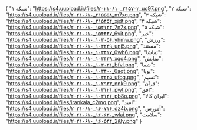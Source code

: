 {
  "شبکه ۱": "https://s4.uupload.ir/files/۲۰۲۱۰۶۱۰_۲۱۵۷۰۲_uo97.png",
  "شبکه ۲": "https://s4.uupload.ir/files/۲۰۲۱۰۶۱۰_۲۱۵۵۵۸_m7xq.png",
  "شبکه ۳": "https://s4.uupload.ir/files/۲۰۲۱۰۶۱۰_۲۱۵۴۵۴_xjdt.png",
  "شبکه ۴": "https://s4.uupload.ir/files/۲۰۲۱۰۶۱۰_۱۵۴۱۴۳_7n7x.png",
  "شبکه ۵": "https://s4.uupload.ir/files/۲۰۲۱۰۶۱۰_۱۵۴۴۴۷_6vit.png",
  "خبر": "https://s4.uupload.ir/files/۲۰۲۱۰۶۱۰_۱۰۳۰۵۶_yhmw.png",
  "ورزش": "https://s4.uupload.ir/files/۲۰۲۱۰۶۱۰_۱۰۳۲۴۹_unj5.png",
  "مستند": "https://s4.uupload.ir/files/۲۰۲۱۰۶۱۰_۱۰۳۴۱۷_0wh6.png",
  "تماشا": "https://s4.uupload.ir/files/۲۰۲۱۰۶۱۰_۱۰۳۴۳۹_xqo4.png",
  "نمایش": "https://s4.uupload.ir/files/۲۰۲۱۰۶۱۰_۱۰۳۰۳۱_bfvl.png",
  "شما": "https://s4.uupload.ir/files/۲۰۲۱۰۶۱۰_۱۰۳۴۰۰_6aqt.png",
  "پویا": "https://s4.uupload.ir/files/۲۰۲۱۰۶۱۰_۱۰۳۲۲۵_ufog.png",
  "نسیم": "https://s4.uupload.ir/files/۲۰۲۱۰۶۱۰_۱۰۲۹۳۳_nnk9.png",
  "قرآن": "https://s4.uupload.ir/files/۲۰۲۱۰۶۱۰_۱۰۳۱۲۱_pwt.png",
  "افق": "https://s4.uupload.ir/files/۲۰۲۱۰۶۱۰_۱۰۳۱۴۶_pb8o.png",
  "ایران کالا": "https://s4.uupload.ir/files/irankala_c2mq.png",
  "امید": "https://s4.uupload.ir/files/۲۰۲۱۰۶۱۰_۱۶۰۷۱۶_dz4b.png",
  "آموزش": "https://s4.uupload.ir/files/۲۰۲۱۰۶۱۰_۱۶۰۶۳۰_wlai.png",
  "سلامت": "https://s4.uupload.ir/files/۲۰۲۱۰۶۱۰_۱۶۰۵۴۴_2i8y.png"
}

